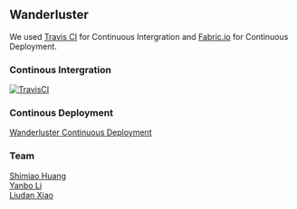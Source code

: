 Wanderluster
------------
We used [Travis CI](https://travis-ci.org) for Continuous Intergration and [Fabric.io](https://fabric.io/dashboard) for Continuous Deployment.

### Continous Intergration
[![TravisCI](https://travis-ci.org/wanderlusterCornellTech/wanderluster-backend.svg?branch=master)](https://travis-ci.org/wanderlusterCornellTech/wanderluster-backend)

### Continous Deployment
[Wanderluster Continuous Deployment](https://betas.to/fESw4x5z)

### Team
[Shimiao Huang](https://github.com/liudan30/cs5356/blob/master/people/shimiao-huang.md)  
[Yanbo Li](https://github.com/liudan30/cs5356/blob/master/people/yanbo-li.md)   
[Liudan Xiao](https://github.com/liudan30/cs5356/blob/master/people/liudan-xiao.md)

